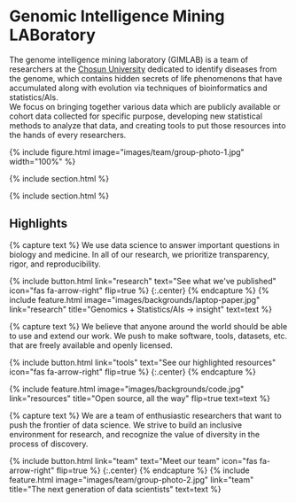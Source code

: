 ---
---

# Genomic Intelligence Mining LABoratory

The genome intelligence mining laboratory (GIMLAB) is a team of researchers at the [Chosun University](https://eng.chosun.ac.kr/) dedicated to identify diseases from the genome, which contains hidden secrets of life phenomenons that have accumulated along with evolution via techniques of bioinformatics and statistics/AIs.  
We focus on bringing together various data which are publicly available or cohort data collected for specific purpose, developing new statistical methods to analyze that data, and creating tools to put those resources into the hands of every researchers. 

{%
  include figure.html
  image="images/team/group-photo-1.jpg"
  width="100%"
%}

{% include section.html %}

{% include section.html %}

## Highlights

{% capture text %}
We use data science to answer important questions in biology and medicine.
In all of our research, we prioritize transparency, rigor, and reproducibility.

{%
  include button.html
  link="research"
  text="See what we've published"
  icon="fas fa-arrow-right"
  flip=true
%}
{:.center}
{% endcapture %}
{%
  include feature.html
  image="images/backgrounds/laptop-paper.jpg"
  link="research"
  title="Genomics + Statistics/AIs → insight"
  text=text
%}

{% capture text %}
We believe that anyone around the world should be able to use and extend our work.
We push to make software, tools, datasets, etc. that are freely available and openly licensed.

{%
  include button.html
  link="tools"
  text="See our highlighted resources"
  icon="fas fa-arrow-right"
  flip=true
%}
{:.center}
{% endcapture %}

{%
  include feature.html
  image="images/backgrounds/code.jpg"
  link="resources"
  title="Open source, all the way"
  flip=true
  text=text
%}

{% capture text %}
We are a team of enthusiastic researchers that want to push the frontier of data science.
We strive to build an inclusive environment for research, and recognize the value of diversity in the process of discovery.

{%
  include button.html
  link="team"
  text="Meet our team"
  icon="fas fa-arrow-right"
  flip=true
%}
{:.center}
{% endcapture %}
{%
  include feature.html
  image="images/team/group-photo-2.jpg"
  link="team"
  title="The next generation of data scientists"
  text=text
%}
